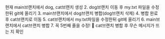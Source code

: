 현재 main브랜치에서 dog, cat브랜치 생성
2. dog브랜치 이동 후 my.txt 파일을 수정한뒤 git에 올리기
3. main브랜치에서 dog브랜치 병합(dog브랜치 삭제)
4. 병합 완료 후 cat브랜치로 이동
5. cat브랜치에서 my.txt파일을 수정한뒤 git에 올리기
6. main브랜치에서 cat브랜치 병합
7. 꼭 5번째 줄을 수정!
 cat브랜치 병합 후 무슨 메시지가 뜨는 지 확인
